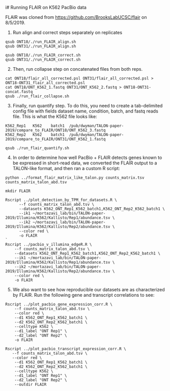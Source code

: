 i# Running FLAIR on K562 PacBio data

FLAIR was cloned from https://github.com/BrooksLabUCSC/flair on 8/5/2019.

1. Run align and correct steps separately on replicates
```
qsub ONT18/./run_FLAIR_align.sh
qsub ONT31/./run_FLAIR_align.sh
```
```
qsub ONT18/./run_FLAIR_correct.sh
qsub ONT31/./run_FLAIR_correct.sh
```
2. Then, run collapse step on concatenated files from both reps.
```
cat ONT18/flair_all_corrected.psl ONT31/flair_all_corrected.psl > ONT18-ONT31_flair_all_corrected.psl
cat ONT18/ONT_K562_1.fastq ONT31/ONT_K562_2.fastq > ONT18-ONT31-concat.fastq
qsub ./run_flair_collapse.sh
```
3. Finally, run quantify step. To do this, you need to create a tab-delimited config file with fields dataset name, condition, batch, and fastq reads file. This is what the K562 file looks like:
```
K562_Rep1	K562	batch1	/pub/dwyman/TALON-paper-2019/compare_to_FLAIR/ONT18/ONT_K562_3.fastq
K562_Rep2	K562	batch1	/pub/dwyman/TALON-paper-2019/compare_to_FLAIR/ONT31/ONT_K562_1.fastq
```
```
qsub ./run_flair_quantify.sh
```

4. In order to determine how well PacBio + FLAIR detects genes known to be expressed in short-read data, we converted the FLAIR output to a TALON-like format, and then ran a custom R script:
```
python ../format_flair_matrix_like_talon.py counts_matrix.tsv counts_matrix_talon_abd.tsv

mkdir FLAIR

Rscript ../plot_detection_by_TPM_for_datasets.R \
      --f counts_matrix_talon_abd.tsv \
      --datasets K562_ONT_Rep1_K562_batch1,K562_ONT_Rep2_K562_batch1 \
      --ik1 ~/mortazavi_lab/bin/TALON-paper-2019/Illumina/K562/Kallisto/Rep1/abundance.tsv \
      --ik2 ~/mortazavi_lab/bin/TALON-paper-2019/Illumina/K562/Kallisto/Rep2/abundance.tsv \
      --color red \
      -o FLAIR
`
Rscript ../pacbio_v_illumina_edgeR.R \
    --f counts_matrix_talon_abd.tsv \
    --datasets K562_ONT_Rep1_K562_batch1,K562_ONT_Rep2_K562_batch1 \
    --ik1 ~/mortazavi_lab/bin/TALON-paper-2019/Illumina/K562/Kallisto/Rep1/abundance.tsv \
    --ik2 ~/mortazavi_lab/bin/TALON-paper-2019/Illumina/K562/Kallisto/Rep2/abundance.tsv \
    --color red \
    -o FLAIR
```

5. We also want to see how reproducible our datasets are as characterized by FLAIR. Run the following gene and transcript correlations to see: 

```
Rscript ../plot_pacbio_gene_expression_corr.R \
    --f counts_matrix_talon_abd.tsv \
    --color red \
    --d1 K562_ONT_Rep1_K562_batch1 \
    --d2 K562_ONT_Rep2_K562_batch1 \
    --celltype K562 \
    --d1_label "ONT Rep1" \
    --d2_label "ONT Rep2" \
    -o FLAIR 

Rscript ../plot_pacbio_transcript_expression_corr.R \
   --f counts_matrix_talon_abd.tsv \
   --color red \
    --d1 K562_ONT_Rep1_K562_batch1 \
    --d2 K562_ONT_Rep2_K562_batch1 \
    --celltype K562 \
    --d1_label "ONT Rep1" \
    --d2_label "ONT Rep2" \
    --outdir FLAIR 
```

